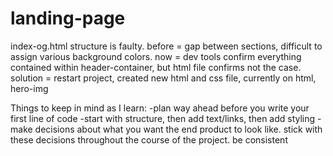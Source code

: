 # landing-page
index-og.html structure is faulty. 
before = gap between sections, difficult to assign various background colors. 
now = dev tools confirm everything contained within header-container, but html file confirms not the case. 
solution = restart project, created new html and css file, currently on html, hero-img

Things to keep in mind as I learn:
-plan way ahead before you write your first line of code
-start with structure, then add text/links, then add styling
-make decisions about what you want the end product to look like. stick with these decisions throughout the course of the project. be consistent 
